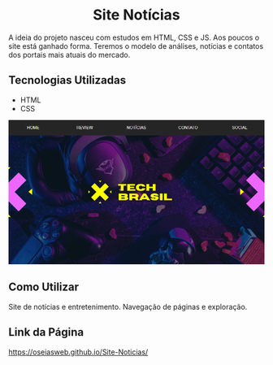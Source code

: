 <h1 align="center">Site Notícias</h1>

<p>A ideia do projeto nasceu com estudos em HTML, CSS e JS. Aos poucos o site está ganhado forma. Teremos o modelo de análises, notícias e contatos dos portais mais atuais do mercado.

## Tecnologias Utilizadas
- HTML
- CSS
<img src="./src/imagens/animacao.gif" alt="Imagem Capa home" title="Tech Brasil">


## Como Utilizar
Site de notícias e entretenimento. Navegação de páginas e exploração. 

## Link da Página
https://oseiasweb.github.io/Site-Noticias/
